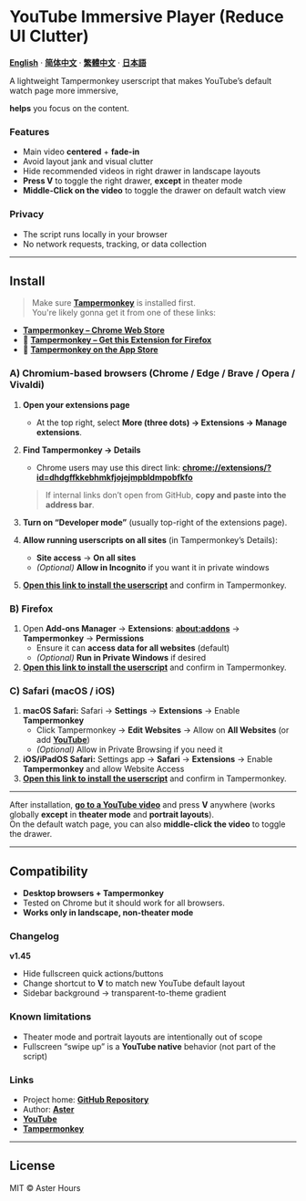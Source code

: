 # YouTube Immersive Player (Reduce UI Clutter)

**[English](README.md)** · **[简体中文](README.zh-CN.md)** · **[繁體中文](README.zh-TW.md)** · **[日本語](README.ja.md)**

A lightweight Tampermonkey userscript that makes YouTube’s default watch page more immersive,

**helps** you focus on the content.

### Features

- Main video **centered** + **fade-in**
- Avoid layout jank and visual clutter
- Hide recommended videos in right drawer in landscape layouts
- **Press V** to toggle the right drawer, **except** in theater mode
- **Middle-Click on the video** to toggle the drawer on default watch view

### Privacy

- The script runs locally in your browser  
- No network requests, tracking, or data collection

---

## Install

> Make sure **[Tampermonkey](https://www.tampermonkey.net/)** is installed first.  
> You're likely gonna get it from one of these links:

- **[Tampermonkey – Chrome Web Store](https://chromewebstore.google.com/detail/tampermonkey/dhdgffkkebhmkfjojejmpbldmpobfkfo)**
- 🦊 **[Tampermonkey – Get this Extension for Firefox](https://addons.mozilla.org/firefox/addon/tampermonkey/)**
-  **[Tampermonkey on the App Store](https://apps.apple.com/us/app/tampermonkey/id6738342400)**

### A) Chromium-based browsers (Chrome / Edge / Brave / Opera / Vivaldi)

1. **Open your extensions page**  
   - At the top right, select **More (three dots) → Extensions → Manage extensions**.

2. **Find Tampermonkey → Details**  
   - Chrome users may use this direct link: **[chrome://extensions/?id=dhdgffkkebhmkfjojejmpbldmpobfkfo](chrome://extensions/?id=dhdgffkkebhmkfjojejmpbldmpobfkfo)**  
   > If internal links don’t open from GitHub, **copy and paste into the address bar**.

3. **Turn on “Developer mode”** (usually top-right of the extensions page).

4. **Allow running userscripts on all sites** (in Tampermonkey’s Details):  
   - **Site access** → **On all sites**  
   - *(Optional)* **Allow in Incognito** if you want it in private windows

5. **[Open this link to install the userscript](https://raw.githubusercontent.com/AsterHours/youtube-immersive-player/main/youtube-immersive-player.user.js)** and confirm in Tampermonkey.

### B) Firefox

1. Open **Add-ons Manager** → **Extensions**: **[about:addons](about:addons)** → **Tampermonkey** → **Permissions**  
   - Ensure it can **access data for all websites** (default)  
   - *(Optional)* **Run in Private Windows** if desired
2. **[Open this link to install the userscript](https://raw.githubusercontent.com/AsterHours/youtube-immersive-player/main/youtube-immersive-player.user.js)** and confirm in Tampermonkey.

### C) Safari (macOS / iOS)

1. **macOS Safari:** Safari → **Settings** → **Extensions** → Enable **Tampermonkey**  
   - Click Tampermonkey → **Edit Websites** → Allow on **All Websites** (or add **[YouTube](https://www.youtube.com/)**)  
   - *(Optional)* Allow in Private Browsing if you need it  
2. **iOS/iPadOS Safari:** Settings app → **Safari** → **Extensions** → Enable **Tampermonkey** and allow Website Access  
3. **[Open this link to install the userscript](https://raw.githubusercontent.com/AsterHours/youtube-immersive-player/main/youtube-immersive-player.user.js)** and confirm in Tampermonkey.

---

After installation, **[go to a YouTube video](https://www.youtube.com/watch?v=az0J8O8wRU8)** and press **V** anywhere (works globally **except** in **theater mode** and **portrait layouts**).  
On the default watch page, you can also **middle-click the video** to toggle the drawer.

---

## Compatibility

- **Desktop browsers + Tampermonkey**
- Tested on Chrome but it should work for all browsers.
- **Works only in landscape, non-theater mode**

### Changelog

**v1.45**
- Hide fullscreen quick actions/buttons
- Change shortcut to **V** to match new YouTube default layout
- Sidebar background → transparent-to-theme gradient

### Known limitations

- Theater mode and portrait layouts are intentionally out of scope  
- Fullscreen “swipe up” is a **YouTube native** behavior (not part of the script)

### Links

- Project home: **[GitHub Repository](https://github.com/AsterHours/youtube-immersive-player)**  
- Author: **[Aster](https://github.com/AsterHours)**  
- **[YouTube](https://www.youtube.com/)**  
- **[Tampermonkey](https://www.tampermonkey.net/)**

---

## License

MIT © Aster Hours
